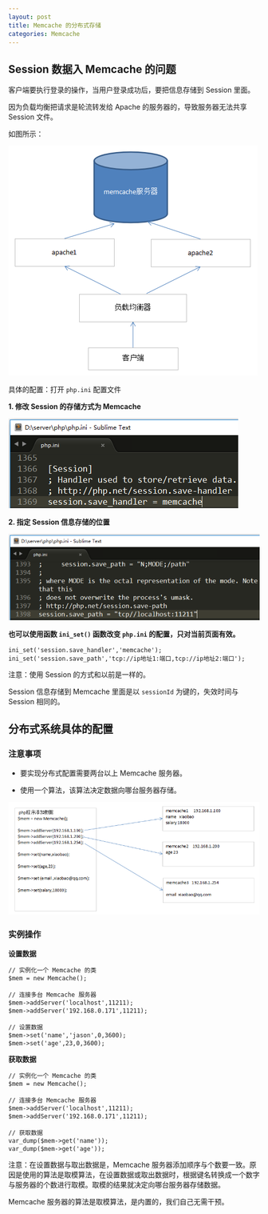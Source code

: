 ```yaml
---
layout: post
title: Memcache 的分布式存储
categories: Memcache
---
```


## Session 数据入 Memcache 的问题

客户端要执行登录的操作，当用户登录成功后，要把信息存储到 Session 里面。

因为负载均衡把请求是轮流转发给 Apache 的服务器的，导致服务器无法共享 Session 文件。

如图所示：

![01.png](/static/images/2017/04/09/01.png)

具体的配置：打开 `php.ini` 配置文件

**1. 修改 Session 的存储方式为 Memcache**

![02.png](/static/images/2017/04/09/02.png)

**2. 指定 Session 信息存储的位置**

![03.png](/static/images/2017/04/09/03.png)

**也可以使用函数 `ini_set()` 函数改变 `php.ini` 的配置，只对当前页面有效。**

```
ini_set('session.save_handler','memcache');
ini_set('session.save_path','tcp://ip地址1:端口,tcp://ip地址2:端口');
```

注意：使用 Session 的方式和以前是一样的。

Session 信息存储到 Memcache 里面是以 `sessionId` 为键的，失效时间与 Session 相同的。

## 分布式系统具体的配置

### 注意事项

* 要实现分布式配置需要两台以上 Memcache 服务器。

* 使用一个算法，该算法决定数据向哪台服务器存储。

![04.png](/static/images/2017/04/09/04.png)

### 实例操作

**设置数据**

```
// 实例化一个 Memcache 的类
$mem = new Memcache();

// 连接多台 Memcache 服务器
$mem->addServer('localhost',11211);
$mem->addServer('192.168.0.171',11211);

// 设置数据
$mem->set('name','jason',0,3600);
$mem->set('age',23,0,3600);
```

**获取数据**

```
// 实例化一个 Memcache 的类
$mem = new Memcache();

// 连接多台 Memcache 服务器
$mem->addServer('localhost',11211);
$mem->addServer('192.168.0.171',11211);

// 获取数据
var_dump($mem->get('name'));
var_dump($mem->get('age'));
```

注意：在设置数据与取出数据是，Memcache 服务器添加顺序与个数要一致。原因是使用的算法是取模算法，在设置数据或取出数据时，根据键名转换成一个数字与服务器的个数进行取模。取模的结果就决定向哪台服务器存储数据。

Memcache 服务器的算法是取模算法，是内置的，我们自己无需干预。